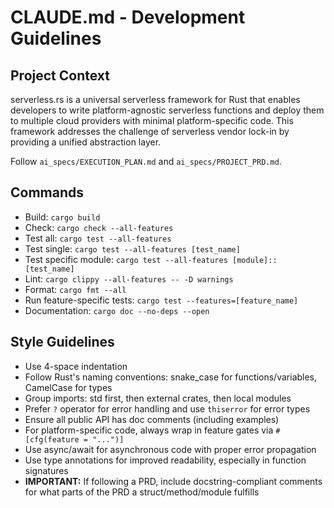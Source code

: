 # CLAUDE.md - Development Guidelines

## Project Context

serverless.rs is a universal serverless framework for Rust that enables developers to write platform-agnostic serverless functions and deploy them to multiple cloud providers with minimal platform-specific code. This framework addresses the challenge of serverless vendor lock-in by providing a unified abstraction layer.

Follow `ai_specs/EXECUTION_PLAN.md` and `ai_specs/PROJECT_PRD.md`.

## Commands
- Build: `cargo build`
- Check: `cargo check --all-features`
- Test all: `cargo test --all-features`
- Test single: `cargo test --all-features [test_name]`
- Test specific module: `cargo test --all-features [module]::[test_name]`
- Lint: `cargo clippy --all-features -- -D warnings`
- Format: `cargo fmt --all`
- Run feature-specific tests: `cargo test --features=[feature_name]`
- Documentation: `cargo doc --no-deps --open`

## Style Guidelines
- Use 4-space indentation
- Follow Rust's naming conventions: snake_case for functions/variables, CamelCase for types
- Group imports: std first, then external crates, then local modules
- Prefer `?` operator for error handling and use `thiserror` for error types
- Ensure all public API has doc comments (including examples)
- For platform-specific code, always wrap in feature gates via `#[cfg(feature = "...")]`
- Use async/await for asynchronous code with proper error propagation
- Use type annotations for improved readability, especially in function signatures
- **IMPORTANT:** If following a PRD, include docstring-compliant comments for what parts of the PRD a struct/method/module fulfills